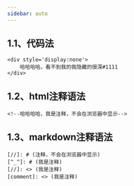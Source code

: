 ```yaml
---
sidebar: auto
---
```


## 1.1、代码法
    <div style='display:none'>
        哈哈哈哈，看不到我的我隐藏的很深#1111
    </div>

## 1.2、html注释语法
    <!--哈哈哈哈，我是注释，不会在浏览器中显示-->
## 1.3、markdown注释语法

    [//]: # (注释，不会在浏览器中显示)
    [^_^]: # (我是注释)
    [//]: <> (我是注释)
    [comment]: <> (我是注释)


  

